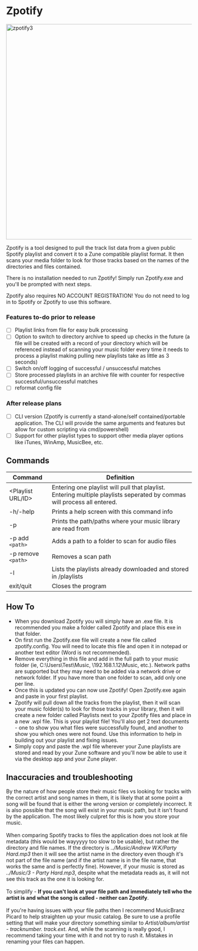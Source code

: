 # Zpotify

<img width="1024" height="585" alt="zpotify3" src="https://github.com/user-attachments/assets/9ec93777-08cf-481a-b06e-ea5fd48afeba" />
<!--Font is modified Eurosoft-->

Zpotify is a tool designed to pull the track list data from a given public Spotify playlist and convert it to a Zune compatible playlist format. It then scans your media folder to look for those tracks based on the names of the directories and files contained. 

There is no installation needed to run Zpotify! Simply run Zpotify.exe and you'll be prompted with next steps.

Zpotify also requires NO ACCOUNT REGISTRATION! You do not need to log in to Spotify or Zpotify to use this software.

### Features to-do prior to release
- [ ] Playlist links from file for easy bulk processing
- [ ] Option to switch to directory archive to speed up checks in the future (a file will be created with a record of your directory which will be referenced instead of scanning your music folder every time it needs to process a playlist making pulling new playlists take as little as 3 seconds)
- [ ] Switch on/off logging of successful / unsuccessful matches
- [ ] Store processed playlists in an archive file with counter for respective successful/unsuccessful matches
- [ ] reformat config file

### After release plans
- [ ] CLI version (Zpotify is currently a stand-alone/self contained/portable application. The CLI will provide the same arguments and features but allow for custom scripting via cmd/powershell)
- [ ] Support for other playlist types to support other media player options like iTunes, WinAmp, MusicBee, etc.
      
## Commands

| Command  | Definition |
| ------------- | ------------- |
| <Playlist URL/ID> | Entering one playlist will pull that playlist. Entering multiple playlists seperated by commas will process all entered. |
| -h/-help | Prints a help screen with this command info  |
| -p | Prints the path/paths where your music library are read from |
| -p add `<path>` | Adds a path to a folder to scan for audio files |
| -p remove `<path>` | Removes a scan path |
| -l | Lists the playlists already downloaded and stored in /playlists |
| exit/quit | Closes the program |

## How To
- When you download Zpotify you will simply have an .exe file. It is recommended you make a folder called Zpotify and place this exe in that folder.
- On first run the Zpotify.exe file will create a new file called zpotify.config. You will need to locate this file and open it in notepad or another text editor (Word is not recommended).
- Remove everything in this file and add in the full path to your music folder (ie, C:\Users\Test\Music, \\192.168.1.12\Music, etc.). Network paths are supported but they may need to be added via a network drive or network folder. If you have more than one folder to scan, add only one per line.
- Once this is updated you can now use Zpotify! Open Zpotify.exe again and paste in your first playlist.
- Zpotify will pull down all the tracks from the playlist, then it will scan your music folder(s) to look for those tracks in your library, then it will create a new folder called Playlists next to your Zpotify files and place in a new .wpl file. This is your playlist file! You'll also get 2 text documents - one to show you what files were successfully found, and another to show you which ones were not found. Use this information to help in building out your playlist and fixing issues.
- Simply copy and paste the .wpl file wherever your Zune playlists are stored and read by your Zune software and you'll now be able to use it via the desktop app and your Zune player.

## Inaccuracies and troubleshooting
By the nature of how people store their music files vs looking for tracks with the correct artist and song names in them, it is likely that at some point a song will be found that is either the wrong version or completely incorrect. It is also possible that the song will exist in your music path, but it isn't found by the application. The most likely culpret for this is how you store your music.\
\
When comparing Spotify tracks to files the application does not look at file metadata (this would be wayyyyy too slow to be usable), but rather the directory and file names. If the directory is *../Music/Andrew W.K/Party Hard.mp3* then it will see the artist name in the directory even though it's not part of the file name (and if the artist name is in the file name, that works the same and is perfectly fine). However, if your music is stored as *../Music/3 - Party Hard.mp3*, despite what the metadata reads as, it will not see this track as the one it is looking for.\
\
To simplify - **If you can't look at your file path and immediately tell who the artist is and what the song is called - neither can Zpotify**.\
\
If you're having issues with your file paths then I recommend MusicBranz Picard to help straighten up your music catalog. Be sure to use a profile setting that will make your directory something similar to *Artist/album/artist - tracknumber. track.ext*. And, while the scanning is really good, I recommend taking your time with it and not try to rush it. Mistakes in renaming your files can happen.



